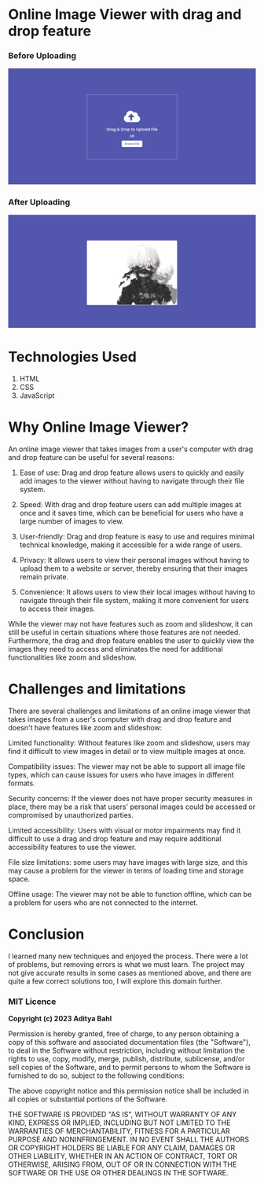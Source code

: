 # Online Image Viewer with drag and drop feature

### Before Uploading

![image1](https://github.com/AdityaBahl/Online-Image-Viewer/blob/main/sample1.png)

### After Uploading

![image2](https://github.com/AdityaBahl/Online-Image-Viewer/blob/main/sample2.png)

# Technologies Used

1. HTML
2. CSS
3. JavaScript

# Why Online Image Viewer?

An online image viewer that takes images from a user's computer with drag and drop feature can be useful for several reasons:

1. Ease of use: Drag and drop feature allows users to quickly and easily add images to the viewer without having to navigate through their file system.

2. Speed: With drag and drop feature users can add multiple images at once and it saves time, which can be beneficial for users who have a large number of images to view.

3. User-friendly: Drag and drop feature is easy to use and requires minimal technical knowledge, making it accessible for a wide range of users.

4. Privacy: It allows users to view their personal images without having to upload them to a website or server, thereby ensuring that their images remain private.

5. Convenience: It allows users to view their local images without having to navigate through their file system, making it more convenient for users to access their images.

While the viewer may not have features such as zoom and slideshow, it can still be useful in certain situations where those features are not needed. Furthermore, the drag and drop feature enables the user to quickly view the images they need to access and eliminates the need for additional functionalities like zoom and slideshow.

# Challenges and limitations

There are several challenges and limitations of an online image viewer that takes images from a user's computer with drag and drop feature and doesn't have features like zoom and slideshow:

Limited functionality: Without features like zoom and slideshow, users may find it difficult to view images in detail or to view multiple images at once.

Compatibility issues: The viewer may not be able to support all image file types, which can cause issues for users who have images in different formats.

Security concerns: If the viewer does not have proper security measures in place, there may be a risk that users' personal images could be accessed or compromised by unauthorized parties.

Limited accessibility: Users with visual or motor impairments may find it difficult to use a drag and drop feature and may require additional accessibility features to use the viewer.

File size limitations: some users may have images with large size, and this may cause a problem for the viewer in terms of loading time and storage space.

Offline usage: The viewer may not be able to function offline, which can be a problem for users who are not connected to the internet.

# Conclusion

I learned many new techniques and enjoyed the process. There were a lot of problems, but
removing errors is what we must learn. The project may not give accurate results in some cases as
mentioned above, and there are quite a few correct solutions too, I will explore this domain further.

### MIT Licence

**Copyright (c) 2023 Aditya Bahl**

Permission is hereby granted, free of charge, to any person obtaining a copy of this software and associated documentation files (the "Software"), to deal in the Software without restriction, including without limitation the rights to use, copy, modify, merge, publish, distribute, sublicense, and/or sell copies of the Software, and to permit persons to whom the Software is furnished to do so, subject to the following conditions:

The above copyright notice and this permission notice shall be included in all copies or substantial portions of the Software.

THE SOFTWARE IS PROVIDED "AS IS", WITHOUT WARRANTY OF ANY KIND, EXPRESS OR IMPLIED, INCLUDING BUT NOT LIMITED TO THE WARRANTIES OF MERCHANTABILITY, FITNESS FOR A PARTICULAR PURPOSE AND NONINFRINGEMENT. IN NO EVENT SHALL THE AUTHORS OR COPYRIGHT HOLDERS BE LIABLE FOR ANY CLAIM, DAMAGES OR OTHER LIABILITY, WHETHER IN AN ACTION OF CONTRACT, TORT OR OTHERWISE, ARISING FROM, OUT OF OR IN CONNECTION WITH THE SOFTWARE OR THE USE OR OTHER DEALINGS IN THE SOFTWARE.
